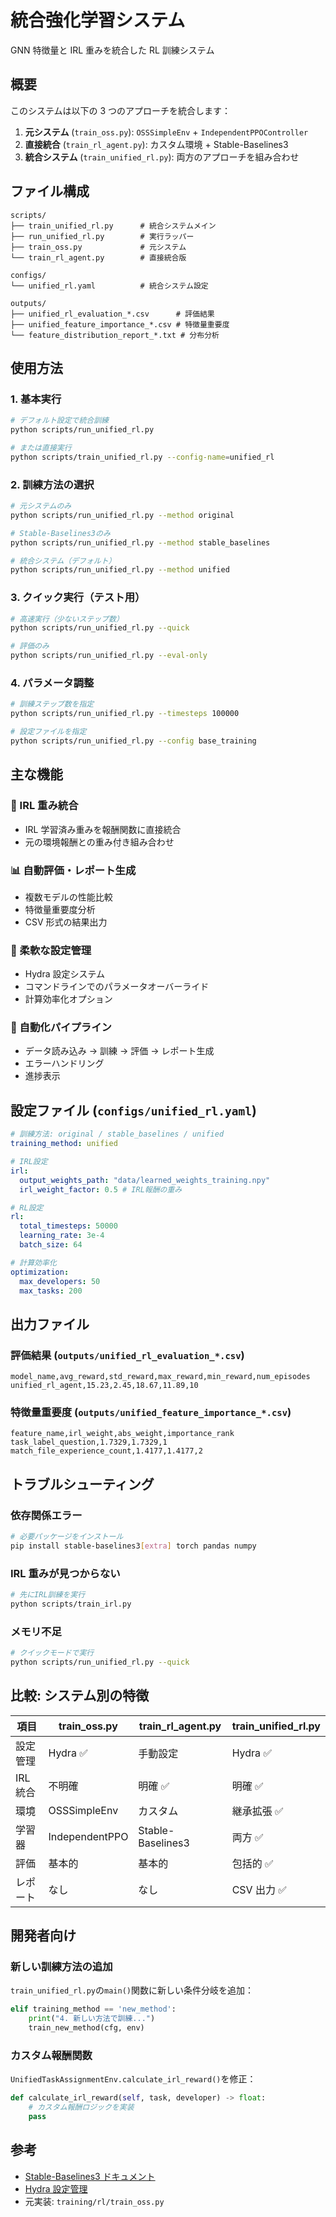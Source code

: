 # 統合強化学習システム

GNN 特徴量と IRL 重みを統合した RL 訓練システム

## 概要

このシステムは以下の 3 つのアプローチを統合します：

1. **元システム** (`train_oss.py`): `OSSSimpleEnv` + `IndependentPPOController`
2. **直接統合** (`train_rl_agent.py`): カスタム環境 + Stable-Baselines3
3. **統合システム** (`train_unified_rl.py`): 両方のアプローチを組み合わせ

## ファイル構成

```
scripts/
├── train_unified_rl.py      # 統合システムメイン
├── run_unified_rl.py        # 実行ラッパー
├── train_oss.py             # 元システム
└── train_rl_agent.py        # 直接統合版

configs/
└── unified_rl.yaml          # 統合システム設定

outputs/
├── unified_rl_evaluation_*.csv      # 評価結果
├── unified_feature_importance_*.csv # 特徴量重要度
└── feature_distribution_report_*.txt # 分布分析
```

## 使用方法

### 1. 基本実行

```bash
# デフォルト設定で統合訓練
python scripts/run_unified_rl.py

# または直接実行
python scripts/train_unified_rl.py --config-name=unified_rl
```

### 2. 訓練方法の選択

```bash
# 元システムのみ
python scripts/run_unified_rl.py --method original

# Stable-Baselines3のみ
python scripts/run_unified_rl.py --method stable_baselines

# 統合システム（デフォルト）
python scripts/run_unified_rl.py --method unified
```

### 3. クイック実行（テスト用）

```bash
# 高速実行（少ないステップ数）
python scripts/run_unified_rl.py --quick

# 評価のみ
python scripts/run_unified_rl.py --eval-only
```

### 4. パラメータ調整

```bash
# 訓練ステップ数を指定
python scripts/run_unified_rl.py --timesteps 100000

# 設定ファイルを指定
python scripts/run_unified_rl.py --config base_training
```

## 主な機能

### 🎯 IRL 重み統合

- IRL 学習済み重みを報酬関数に直接統合
- 元の環境報酬との重み付き組み合わせ

### 📊 自動評価・レポート生成

- 複数モデルの性能比較
- 特徴量重要度分析
- CSV 形式の結果出力

### 🔧 柔軟な設定管理

- Hydra 設定システム
- コマンドラインでのパラメータオーバーライド
- 計算効率化オプション

### 🚀 自動化パイプライン

- データ読み込み → 訓練 → 評価 → レポート生成
- エラーハンドリング
- 進捗表示

## 設定ファイル (`configs/unified_rl.yaml`)

```yaml
# 訓練方法: original / stable_baselines / unified
training_method: unified

# IRL設定
irl:
  output_weights_path: "data/learned_weights_training.npy"
  irl_weight_factor: 0.5 # IRL報酬の重み

# RL設定
rl:
  total_timesteps: 50000
  learning_rate: 3e-4
  batch_size: 64

# 計算効率化
optimization:
  max_developers: 50
  max_tasks: 200
```

## 出力ファイル

### 評価結果 (`outputs/unified_rl_evaluation_*.csv`)

```csv
model_name,avg_reward,std_reward,max_reward,min_reward,num_episodes
unified_rl_agent,15.23,2.45,18.67,11.89,10
```

### 特徴量重要度 (`outputs/unified_feature_importance_*.csv`)

```csv
feature_name,irl_weight,abs_weight,importance_rank
task_label_question,1.7329,1.7329,1
match_file_experience_count,1.4177,1.4177,2
```

## トラブルシューティング

### 依存関係エラー

```bash
# 必要パッケージをインストール
pip install stable-baselines3[extra] torch pandas numpy
```

### IRL 重みが見つからない

```bash
# 先にIRL訓練を実行
python scripts/train_irl.py
```

### メモリ不足

```bash
# クイックモードで実行
python scripts/run_unified_rl.py --quick
```

## 比較: システム別の特徴

| 項目     | train_oss.py   | train_rl_agent.py | train_unified_rl.py |
| -------- | -------------- | ----------------- | ------------------- |
| 設定管理 | Hydra ✅       | 手動設定          | Hydra ✅            |
| IRL 統合 | 不明確         | 明確 ✅           | 明確 ✅             |
| 環境     | OSSSimpleEnv   | カスタム          | 継承拡張 ✅         |
| 学習器   | IndependentPPO | Stable-Baselines3 | 両方 ✅             |
| 評価     | 基本的         | 基本的            | 包括的 ✅           |
| レポート | なし           | なし              | CSV 出力 ✅         |

## 開発者向け

### 新しい訓練方法の追加

`train_unified_rl.py`の`main()`関数に新しい条件分岐を追加：

```python
elif training_method == 'new_method':
    print("4. 新しい方法で訓練...")
    train_new_method(cfg, env)
```

### カスタム報酬関数

`UnifiedTaskAssignmentEnv.calculate_irl_reward()`を修正：

```python
def calculate_irl_reward(self, task, developer) -> float:
    # カスタム報酬ロジックを実装
    pass
```

## 参考

- [Stable-Baselines3 ドキュメント](https://stable-baselines3.readthedocs.io/)
- [Hydra 設定管理](https://hydra.cc/)
- 元実装: `training/rl/train_oss.py`
